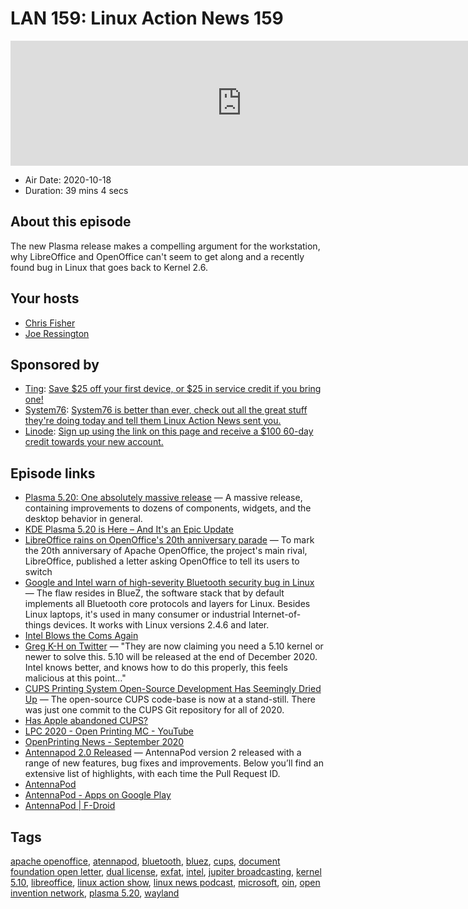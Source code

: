 # LAN 159: Linux Action News 159

<iframe src="https://player.fireside.fm/v2/DAcK9LdX+zVCm9mlv?theme=dark" width="740" height="200" frameborder="0" scrolling="no"></iframe>

* Air Date: 2020-10-18
* Duration: 39 mins 4 secs

## About this episode

The new Plasma release makes a compelling argument for the workstation, why LibreOffice and OpenOffice can't seem to get along and a recently found bug in Linux that goes back to Kernel 2.6.

## Your hosts
* [Chris Fisher](https://linuxactionnews.com/hosts/chris)
* [Joe Ressington](https://linuxactionnews.com/hosts/joe)

## Sponsored by

  * [Ting](https://linux.ting.com): [Save $25 off your first device, or $25 in service credit if you bring one!](https://linux.ting.com)
  * [System76](https://system76.com/): [System76 is better than ever, check out all the great stuff they're doing today and tell them Linux Action News sent you.](https://system76.com/)
  * [Linode](http://linode.com/lan): [Sign up using the link on this page and receive a $100 60-day credit towards your new account. ](http://linode.com/lan)



## Episode links

  * [Plasma 5.20: One absolutely massive release](https://kde.org/announcements/plasma-5.20.0 "Plasma 5.20: One absolutely massive release") — A massive release, containing improvements to dozens of components, widgets, and the desktop behavior in general.
  * [KDE Plasma 5.20 is Here – And It's an Epic Update](https://www.omgubuntu.co.uk/2020/09/kde-plasma-5-20-release-features "KDE Plasma 5.20 is Here – And It's an Epic Update")
  * [LibreOffice rains on OpenOffice's 20th anniversary parade](https://www.theregister.com/2020/10/15/libreoffice_openoffice_taunts/ "LibreOffice rains on OpenOffice's 20th anniversary parade") — To mark the 20th anniversary of Apache OpenOffice, the project's main rival, LibreOffice, published a letter asking OpenOffice to tell its users to switch
  * [Google and Intel warn of high-severity Bluetooth security bug in Linux](https://arstechnica.com/information-technology/2020/10/google-and-intel-warn-of-high-severity-bluetooth-security-bug-in-linux/ "Google and Intel warn of high-severity Bluetooth security bug in Linux") — The flaw resides in BlueZ, the software stack that by default implements all Bluetooth core protocols and layers for Linux. Besides Linux laptops, it's used in many consumer or industrial Internet-of-things devices. It works with Linux versions 2.4.6 and later.
  * [Intel Blows the Coms Again](https://twitter.com/mjg59/status/1316484882877435904 "Intel Blows the Coms Again")
  * [Greg K-H on Twitter](https://twitter.com/gregkh/status/1316600055713931266 "Greg K-H on Twitter") — "They are now claiming you need a 5.10 kernel or newer to solve this. 5.10 will be released at the end of December 2020. Intel knows better, and knows how to do this properly, this feels malicious at this point..."
  * [CUPS Printing System Open-Source Development Has Seemingly Dried Up](https://www.phoronix.com/scan.php?page=news_item&px=Linux-2020-CUPS-Git "CUPS Printing System Open-Source Development Has Seemingly Dried Up") — The open-source CUPS code-base is now at a stand-still. There was just one commit to the CUPS Git repository for all of 2020.
  * [Has Apple abandoned CUPS?](https://www.theregister.com/2020/10/15/apple_cups_develoment/ "Has Apple abandoned CUPS?")
  * [LPC 2020 - Open Printing MC - YouTube](https://www.youtube.com/watch?v=MPGh9FUW4as&feature=youtu.be&t=863 "LPC 2020 - Open Printing MC - YouTube")
  * [OpenPrinting News - September 2020](https://openprinting.github.io/OpenPrinting-News-September-2020/ "OpenPrinting News - September 2020")
  * [Antennapod 2.0 Released](https://antennapod.org/blog/2020/09/version-2-changelog "Antennapod 2.0 Released") — AntennaPod version 2 released with a range of new features, bug fixes and improvements. Below you’ll find an extensive list of highlights, with each time the Pull Request ID.
  * [AntennaPod](https://antennapod.org/ "AntennaPod")
  * [AntennaPod - Apps on Google Play](https://play.google.com/store/apps/details?id=de.danoeh.antennapod&hl=en_US&gl=US "AntennaPod - Apps on Google Play")
  * [AntennaPod | F-Droid](https://f-droid.org/en/packages/de.danoeh.antennapod/ "AntennaPod | F-Droid")



## Tags

[apache openoffice](https://linuxactionnews.com/tags/apache%20openoffice), [atennapod](https://linuxactionnews.com/tags/atennapod), [bluetooth](https://linuxactionnews.com/tags/bluetooth), [bluez](https://linuxactionnews.com/tags/bluez), [cups](https://linuxactionnews.com/tags/cups), [document foundation open letter](https://linuxactionnews.com/tags/document%20foundation%20open%20letter), [dual license](https://linuxactionnews.com/tags/dual%20license), [exfat](https://linuxactionnews.com/tags/exfat), [intel](https://linuxactionnews.com/tags/intel), [jupiter broadcasting](https://linuxactionnews.com/tags/jupiter%20broadcasting), [kernel 5.10](https://linuxactionnews.com/tags/kernel%205.10), [libreoffice](https://linuxactionnews.com/tags/libreoffice), [linux action show](https://linuxactionnews.com/tags/linux%20action%20show), [linux news podcast](https://linuxactionnews.com/tags/linux%20news%20podcast), [microsoft](https://linuxactionnews.com/tags/microsoft), [oin](https://linuxactionnews.com/tags/oin), [open invention network](https://linuxactionnews.com/tags/open%20invention%20network), [plasma 5.20](https://linuxactionnews.com/tags/plasma%205.20), [wayland](https://linuxactionnews.com/tags/wayland)